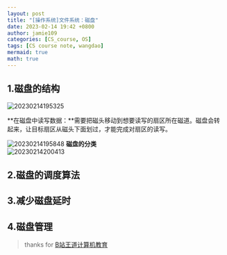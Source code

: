 ```yaml
---
layout: post
title: "[操作系统]文件系统：磁盘"
date: 2023-02-14 19:42 +0800
author: jamie109
categories: [CS_course, OS]
tags: [CS course note, wangdao]
mermaid: true
math: true
---
```

## 1.磁盘的结构    
![20230214195325](https://cdn.jsdelivr.net/gh/jamie109/my-img/for-VSCode/20230214195325.png)

**在磁盘中读写数据：**需要把磁头移动到想要读写的扇区所在磁道。磁盘会转起来，让目标扇区从磁头下面划过，才能完成对扇区的读写。

![20230214195848](https://cdn.jsdelivr.net/gh/jamie109/my-img/for-VSCode/20230214195848.png)
**磁盘的分类**    
![20230214200413](https://cdn.jsdelivr.net/gh/jamie109/my-img/for-VSCode/20230214200413.png)   


## 2.磁盘的调度算法   

## 3.减少磁盘延时    

## 4.磁盘管理   

> thanks for [B站王道计算机教育](https://www.bilibili.com/video/BV1YE411D7nH?p=8&spm_id_from=pageDriver&vd_source=38881132948112534788036151fc388f)
